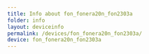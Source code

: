 ```yaml
---
title: Info about fon_fonera20n_fon2303a
folder: info
layout: deviceinfo
permalink: /devices/fon_fonera20n_fon2303a/
device: fon_fonera20n_fon2303a
---
```

